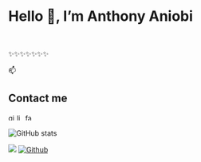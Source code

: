 <h1>Hello 👋, I’m Anthony Aniobi</h1><br>
<p>  ✨✨✨✨✨✨✨</p>
<!-- <h3>Experience Summary</h3>
<p>Over 3 years experience as a software developer and a 2 years experience as a Mobile Engineer. I have developed beautiful User interfaces in flutter,  and integrated various databases, Client-Server applications in python and AI systems</p>
<blockquote>
<ul>
    <li>Experienced with the Software Development Life Cycle (SDLC) process, which includes designing and implementing the software, debugging, fixing, and maintaining the software</li>
    <li>Extensive experience in Flutter and Native Android application design and implementation using Dart and Java</li>
    <li>Experience with Android Studio, Visual Studio, VScode, Pycharm, Dev C++ and Arduino IDE, including development, debugging, profiling, optimizing, and build processes in Object-Oriented Design Principles</li>
    <li>Experience with with building neural networks </li>
    <li>Created and customized views with/without high-level widgets in flutter</li>
    <li>Proficient skills in Test Driven Development (TDD), Design Driven Development (DDD), and Uncle Bob’s Clean Architecture</li>
    <li>Skills at the expert level in developing libraries for Flutter, python and arduino</li>
    <li>Expert-level skills in developing custom UI components for Flutter Applications</li>
</ul>
</blockquote>
  SKILLS: Flutter | Tensorflow | Keras | Python Flask | Fast API
<h3>Professional Experience</h3>
<ul>
<li><b>Chief Technological officer</b> Switch technologies<br>
<ul>
<li>Oversaw the implementation of company's electronic meter systems</li>
<li>Created online electricity metering system</li>
</ul>
</li>
<li>Freelance software developer at <a href=https://www.fiverr.com/anthony_aniobi>Fiverr</a></li>
<li>Freelance software developer at<a href=https://www.upwork.com/freelancers/~01ecfe969ef675be42>Upwork</a></li>
</ul>
<h3>Projects</h3>
<ul>
<li>Software templates at <a href=https://codecanyon.net/user/anthony_aniobi>Codecanyon</a></li>
</ul>
<h3>Awards</h3>
<ul>
<li>Academic Excellence and leadership Award <a href=https://web.facebook.com/story.php?story_fbid=10215514534536620&id=1836835994>Nivlek Foundation</a> June 7th 2021</li>
<li>Winner at the <a href=https://web.facebook.com/photo.php?fbid=3017536961613917&id=100000729292045&set=a.726829994017970>Christok Programming contest</a> January 24th 2020</li> -->
</ul>
<!-- <blockquote>
<ul>
<li>Flutter frontend and Python backend.</li>
<li>Perfect combination for software development.</li>
<li>👀 I’m very facinated with AI controlled systems</li>
<li>🌱 I’m currently learning to be my best self</li>
<li>💞️ I’m looking to collaborate on</li>
<li>I hope I'm paid to do what I <g-emoji class="g-emoji" alias="heart" fallback-src="https://github.githubassets.com/images/icons/emoji/unicode/2764.png"><img class="emoji" alt="heart" height="20" width="20" src="https://github.githubassets.com/images/icons/emoji/unicode/2764.png"></g-emoji></li>
<li>✨✨✨✨✨✨✨</li>
</ul>
</blockquote> -->

📫<h2>Contact me</h2>
<p><a href="https://github.com/AnthonyAniobi">  <img src="https://camo.githubusercontent.com/bf4b11af389d1e0caf625c40c274ba71464727c43579e48f512112694888eb62/68747470733a2f2f63646e2e6a7364656c6976722e6e65742f6e706d2f73696d706c652d69636f6e7340332e302e312f69636f6e732f6769746875622e737667" alt="github" height="13" data-canonical-src="https://cdn.jsdelivr.net/npm/simple-icons@3.0.1/icons/github.svg" style="max-width:100%;"></a>  <a href="https://www.linkedin.com/in/anthony-aniobi" rel="nofollow">     <img src="https://camo.githubusercontent.com/28bbd2596707954793abeff9eb24d343c1c78b7bf184b90294b4b190c6097a65/68747470733a2f2f63646e2e6a7364656c6976722e6e65742f6e706d2f73696d706c652d69636f6e7340332e302e312f69636f6e732f6c696e6b6564696e2e737667" alt="linkedin" height="13" data-canonical-src="https://cdn.jsdelivr.net/npm/simple-icons@3.0.1/icons/linkedin.svg" style="max-width:100%;"></a>  <a href="https://www.facebook.com/anthony.aniobi.50" rel="nofollow">    <img src="https://camo.githubusercontent.com/68395a7b109c74c379a2e19b46e78a7df724c05e8a35df5b2d4a85d3b6cb5369/68747470733a2f2f63646e2e6a7364656c6976722e6e65742f6e706d2f73696d706c652d69636f6e7340332e302e312f69636f6e732f66616365626f6f6b2e737667" alt="facebook" height="13" data-canonical-src="https://cdn.jsdelivr.net/npm/simple-icons@3.0.1/icons/facebook.svg" style="max-width:100%;"></a> </p>

![GitHub stats](https://github-readme-stats.vercel.app/api?username=AnthonyAniobi&show_icons=true&theme=default)
<!-- ![Top Langs](https://github-readme-stats.vercel.app/api/top-langs/?username=AnthonyAniobi&theme=default) -->

![](https://visitor-badge.laobi.icu/badge?page_id=AnthonyAniobi.AnthonyAniobi)
[![Github](https://img.shields.io/github/followers/AnthonyAniobi?label=Follow&style=social)](https://github.com/AnthonyAniobi)

<!---
AnthonyAniobi/AnthonyAniobi is a ✨ special ✨ repository because its `README.md` (this file) appears on your GitHub profile.
You can click the Preview link to take a look at your changes.
--->
